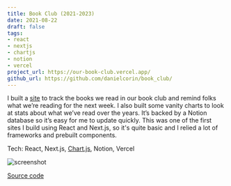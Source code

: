 ```yaml
---
title: Book Club (2021-2023)
date: 2021-08-22
draft: false
tags:
- react
- nextjs
- chartjs
- notion
- vercel
project_url: https://our-book-club.vercel.app/
github_url: https://github.com/danielcorin/book_club/
---
```


I built a [site](https://our-book-club.vercel.app/) to track the books we read in our book club and remind folks what we’re reading for the next week.
I also built some vanity charts to look at stats about what we’ve read over the years.
It’s backed by a Notion database so it’s easy for me to update quickly.
This was one of the first sites I build using React and Next.js, so it's quite basic and I relied a lot of frameworks and prebuilt components.

Tech: React, Next.js, [Chart.js](https://www.chartjs.org/), Notion, Vercel

![screenshot](/img/projects/book-club.png)

[Source code](https://github.com/danielcorin/book_club/)
